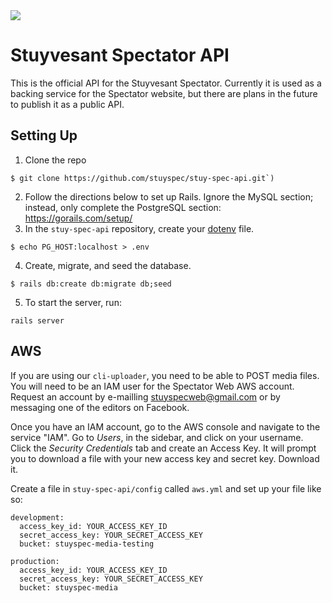 <img src="https://imgur.com/aPbzogH.png"/>

# Stuyvesant Spectator API
This is the official API for the Stuyvesant Spectator. Currently it is used as a backing service
for the Spectator website, but there are plans in the future to publish it as a public API.

## Setting Up
1. Clone the repo
```
$ git clone https://github.com/stuyspec/stuy-spec-api.git`)
```
2. Follow the directions below to set up Rails. Ignore the MySQL section; instead, only complete the PostgreSQL section: https://gorails.com/setup/
3. In the `stuy-spec-api` repository, create your [dotenv](https://github.com/bkeepers/dotenv) file.
```
$ echo PG_HOST:localhost > .env
```
4. Create, migrate, and seed the database.
```
$ rails db:create db:migrate db;seed
```
5. To start the server, run:
```
rails server
```

## AWS
If you are using our `cli-uploader`, you need to be able to POST media files. You will need to be an IAM user for the Spectator Web AWS account. Request an account by e-mailling [stuyspecweb@gmail.com](mailto:stuyspecweb@gmail.com) or by messaging one of the editors on Facebook.

Once you have an IAM account, go to the AWS console and navigate to the service "IAM". Go to _Users_, in the sidebar, and click on your username. Click the _Security Credentials_ tab and create an Access Key. It will prompt you to download a file with your new access key and secret key. Download it.

Create a file in `stuy-spec-api/config` called `aws.yml` and set up your file like so:
```
development:
  access_key_id: YOUR_ACCESS_KEY_ID
  secret_access_key: YOUR_SECRET_ACCESS_KEY
  bucket: stuyspec-media-testing

production:
  access_key_id: YOUR_ACCESS_KEY_ID
  secret_access_key: YOUR_SECRET_ACCESS_KEY
  bucket: stuyspec-media
```
<!--



![alt text](https://i.imgur.com/uti8BnI.png))
# Docker

## Setting Up
1. Clone the repo (`git clone https://github.com/stuyspec/stuy-spec-api.git`)
2. Install Ruby. We highly suggest rbenv or rvm
3. Install Rails 5.1
4. Install PostgreSQL (`brew install postgres` on Mac OS)
5. Install Docker
6. Create a file with name `.env` in the repository and write in it: `PG_HOST-db`. Run `docker-compose build`
7. Run `docker-compose up`. If you get an error saying it can't connect to db, try stopping
and rerunning.
8. In a separate terminal instance, run `docker-compose run web rake db:create`. If there are a bunch of errors about being unable to connect to TCP/IP at 5432, just check the top of those errors to see if something like `Created database stuy-spec-api_development` was created. If so, then ignore the errors.
9. Run `docker-compose run web rails db:migrate db:seed`
10. To start the server, run `docker-compose run web rails server`.


## Troubleshooting

### Server exited at `docker-compose up`
Check the last few lines of the server log in your shell.
1. A server is already running.
```
web_1  | A server is already running. Check /stuy-spec-api/tmp/pids/server.pid.
web_1  | => Booting Puma
web_1  | => Rails 5.1.2 application starting in development on http://0.0.0.0:3000
web_1  | => Run `rails server -h` for more startup options
web_1  | Exiting
stuyspecapi_web_1 exited with code 1
```
To solve this problem, we need to remove the `server.pid` file. Navigate to the stuy-spec-api directory and run:
```
rm tmp/pids/server.pid
```

### Connection refused at `docker-compose run web ...`
```
could not connect to server: Connection refused
	Is the server running on host "localhost" (127.0.0.1) and accepting
	TCP/IP connections on port 5432?
```
You might have a server already running that has not shut down correctly. Run `brew services stop postgresql`

In general, if you run into this error, the command may have already worked. Look at the top of the error. If you tried to run `docker-compose run web rails db:create` and, on top of the Connection refusal, it says "Created database...", the command worked. It may have interrupted the `db:migrate`, so run `docker-compose run web rails db:migrate` as an individual function separated from the `db:create`.

If that is not the case, run `postgres -D /usr/local/var/postgres`. You may see something like this:
```
FATAL:  lock file "postmaster.pid" already exists
HINT:  Is another postmaster (PID 15556) running in data directory "/usr/local/var/postgres"?
```
Run `kill -9 THE_PID`, and you should be good to go.

### Database drop/reset fails
```
Couldn't drop database 'stuy-spec-api_development'
rails aborted!
ActiveRecord::StatementInvalid: PG::ObjectInUse: ERROR:  database "stuy-spec-api_development" is being accessed by other users
DETAIL:  There are {SOME_NUMBER} other sessions using the database.
```
There is a rake task for deleting these sessions in `lib/tasks/kill_postgres_connections.rake`. To run the task, do
```sh
docker-compose run web rake kill_postgres_connections
```
This should kill related postgres connections, and database drop/reset should now work.

If dropping the database still does not work, use the initializer at `config/initializers/postgresql_database_tasks.rb` by adding an environment option to the rake task like so:
```sh
docker-compose run web rake environment db:drop
```

### Cannot `bundle install`
If you need to add gems and the `bundle install` is [repetitively failing](https://stackoverflow.com/questions/6971290/running-bundle-install-fails-and-asks-me-to-run-bundle-install), you need to rebuild your Docker image to update the `Gemfile.lock`.
```
$ docker run web bundle install
$ docker build
```
-->
